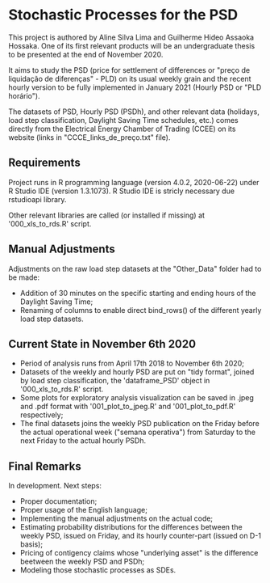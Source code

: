 # Stochastic Processes for the PSD
This project is authored by Aline Silva Lima and Guilherme Hideo Assaoka Hossaka. One of its first relevant products will be an undergraduate thesis to be presented at the end of November 2020.

It aims to study the PSD (price for settlement of differences or "preço de liquidação de diferenças" - PLD) on its usual weekly grain and the recent hourly version to be fully implemented in January 2021 (Hourly PSD or "PLD horário").

The datasets of PSD, Hourly PSD (PSDh), and other relevant data (holidays, load step classification, Daylight Saving Time schedules, etc.) comes directly from the Electrical Energy Chamber of Trading (CCEE) on its website (links in "CCCE_links_de_preço.txt" file).

## Requirements
Project runs in R programming language (version 4.0.2, 2020-06-22) under R Studio IDE (version 1.3.1073). R Studio IDE is stricly necessary due rstudioapi library.

Other relevant libraries are called (or installed if missing) at '000_xls_to_rds.R' script.

## Manual Adjustments
Adjustments on the raw load step datasets at the "Other_Data" folder had to be made:

* Addition of 30 minutes on the specific starting and ending hours of the Daylight Saving Time;
* Renaming of columns to enable direct bind_rows() of the different yearly load step datasets.

## Current State in November 6th 2020
* Period of analysis runs from April 17th 2018 to November 6th 2020;
* Datasets of the weekly and hourly PSD are put on "tidy format", joined by load step classification, the 'dataframe_PSD' object in '000_xls_to_rds.R' script.
* Some plots for exploratory analysis visualization can be saved in .jpeg and .pdf format with '001_plot_to_jpeg.R' and '001_plot_to_pdf.R' respectively;
* The final datasets joins the weekly PSD publication on the Friday before the actual operational week ("semana operativa") from Saturday to the next Friday to the actual hourly PSDh.

## Final Remarks
In development. Next steps:
* Proper documentation;
* Proper usage of the English language;
* Implementing the manual adjustments on the actual code;
* Estimating probability distributions for the differences between the weekly PSD, issued on Friday, and its hourly counter-part (issued on D-1 basis);
* Pricing of contigency claims whose "underlying asset" is the difference beetween the weekly PSD and PSDh;
* Modeling those stochastic processes as SDEs.